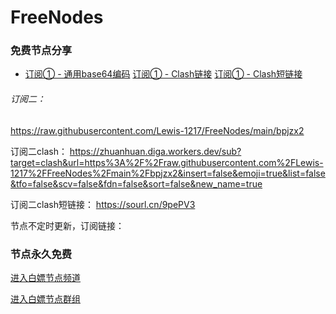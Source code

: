 # FreeNodes

### 免费节点分享

- [订阅① - 通用base64编码](https://raw.githubusercontent.com/Lewis-1217/FreeNodes/main/bpjzx1)   [订阅① - Clash链接](https://zhuanhuan.diga.workers.dev/sub?target=clash&url=https%3A%2F%2Fraw.githubusercontent.com%2FLewis-1217%2FFreeNodes%2Fmain%2Fbpjzx1&insert=false&emoji=true&list=false&tfo=false&scv=false&fdn=false&sort=false&new_name=true)   [订阅① - Clash短链接](https://sourl.cn/eTHSqa)

######  订阅二：
https://raw.githubusercontent.com/Lewis-1217/FreeNodes/main/bpjzx2

订阅二clash：
https://zhuanhuan.diga.workers.dev/sub?target=clash&url=https%3A%2F%2Fraw.githubusercontent.com%2FLewis-1217%2FFreeNodes%2Fmain%2Fbpjzx2&insert=false&emoji=true&list=false&tfo=false&scv=false&fdn=false&sort=false&new_name=true

订阅二clash短链接：
https://sourl.cn/9pePV3

节点不定时更新，订阅链接：


### 节点永久免费

<a href="https://t.me/bpjzx2">进入白嫖节点频道</a>

<a href="https://t.me/bpjzx1">进入白嫖节点群组</a>
